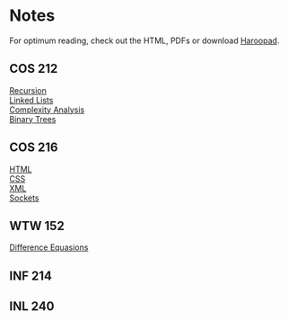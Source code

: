 # Notes

For optimum reading, check out the HTML, PDFs or download [Haroopad](http://pad.haroopress.com/user.html).

## COS 212

<a href="COS/Recursion.md">Recursion</a>
<br/>
<a href="COS/LinkedLists.md">Linked Lists</a>
<br/>
<a href="COS/ComplexityAnalysis.md">Complexity Analysis</a>
<br/>
<a href="COS/BinaryTrees.md">Binary Trees</a>

## COS 216

<a href="COS/HTML.md">HTML</a>
<br/>
<a href="COS/CSS.md">CSS</a>
<br/>
<a href="COS/XML.md">XML</a>
<br/>
<a href="COS/Sockets.md">Sockets</a>

## WTW 152

<a href="WTW/DifferenceEquasions.md">Difference Equasions</a>

## INF 214



## INL 240

